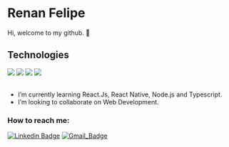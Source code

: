 # Renan Felipe
 
Hi, welcome to my github. 👋
<br>

## Technologies

<div >
<img src="https://img.shields.io/badge/Js-FFDC0B?style=for-the-badge&logo=javascript&logoColor=000&labelColor=FFDC0B" /> 
<img src="https://img.shields.io/badge/Ts-3276E6?style=for-the-badge&logo=typescript&logoColor=white&labelColor=3276E6" /> 
<img src="https://img.shields.io/badge/Nodejs-1FC41A?style=for-the-badge&logo=mongodb&logoColor=fff&labelColor=1FC41A" /> 
<img src="https://img.shields.io/badge/React-2CFFEE?style=for-the-badge&logo=react&logoColor=000&labelColor=2CFFEE" /> 
</div>

<br>

- I’m currently learning React.Js, React Native, Node.js and Typescript.
- I’m looking to collaborate on Web Development.

### How to reach me:

[![Linkedin Badge](https://img.shields.io/badge/LinkedIn-1781EB?style=for-the-badge&logo=linkedin&logoColor=fff&labelColor=1781EB)](https://www.linkedin.com/in/renanfbdantas/) 
[![Gmail_Badge](https://img.shields.io/badge/Gmail-D14836?style=for-the-badge&logo=gmail&logoColor=white)](mailto:renan.fb.dantas@gmail.com)
